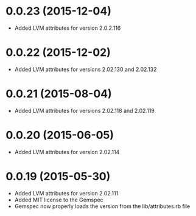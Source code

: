 # 0.0.23 (2015-12-04)
- Added LVM attributes for version 2.0.2.116

# 0.0.22 (2015-12-02)
- Added LVM attributes for versions 2.02.130 and 2.02.132

# 0.0.21 (2015-08-04)
- Added LVM attributes for versions 2.02.118 and 2.02.119

# 0.0.20 (2015-06-05)
- Added LVM attributes for version 2.02.114

# 0.0.19 (2015-05-30)
- Added LVM attributes for version 2.02.111
- Added MIT license to the Gemspec
- Gemspec now properly loads the version from the lib/attributes.rb file
